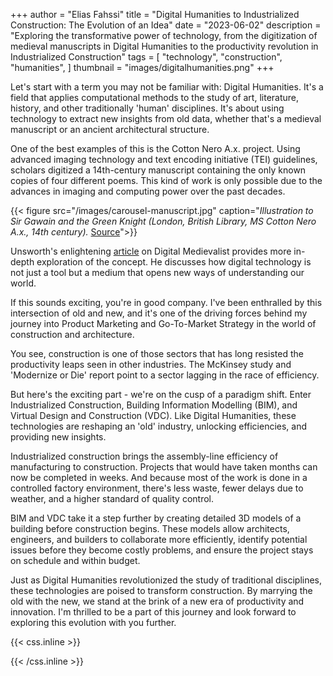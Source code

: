 +++
author = "Elias Fahssi"
title = "Digital Humanities to Industrialized Construction: The Evolution of an Idea"
date = "2023-06-02"
description = "Exploring the transformative power of technology, from the digitization of medieval manuscripts in Digital Humanities to the productivity revolution in Industrialized Construction"
tags = [
    "technology",
    "construction",
    "humanities",
]
thumbnail = "images/digitalhumanities.png"
+++

Let's start with a term you may not be familiar with: Digital Humanities. It's a field that applies computational methods to the study of art, literature, history, and other traditionally 'human' disciplines. It's about using technology to extract new insights from old data, whether that's a medieval manuscript or an ancient architectural structure.

One of the best examples of this is the Cotton Nero A.x. project. Using advanced imaging technology and text encoding initiative (TEI) guidelines, scholars digitized a 14th-century manuscript containing the only known copies of four different poems. This kind of work is only possible due to the advances in imaging and computing power over the past decades.

{{< figure src="/images/carousel-manuscript.jpg" caption="*Illustration to Sir Gawain and the Green Knight (London, British Library, MS Cotton Nero A.x., 14th century).*  [Source](https://digitalcollections.ucalgary.ca/Package/2R3BF1FK246CX)">}}




Unsworth's enlightening [article](https://journal.digitalmedievalist.org/article/id/6983/) on Digital Medievalist provides more in-depth exploration of the concept. He discusses how digital technology is not just a tool but a medium that opens new ways of understanding our world.

If this sounds exciting, you're in good company. I've been enthralled by this intersection of old and new, and it's one of the driving forces behind my journey into Product Marketing and Go-To-Market Strategy in the world of construction and architecture.

You see, construction is one of those sectors that has long resisted the productivity leaps seen in other industries. The McKinsey study and 'Modernize or Die' report point to a sector lagging in the race of efficiency.

But here's the exciting part - we're on the cusp of a paradigm shift. Enter Industrialized Construction, Building Information Modelling (BIM), and Virtual Design and Construction (VDC). Like Digital Humanities, these technologies are reshaping an 'old' industry, unlocking efficiencies, and providing new insights.

Industrialized construction brings the assembly-line efficiency of manufacturing to construction. Projects that would have taken months can now be completed in weeks. And because most of the work is done in a controlled factory environment, there's less waste, fewer delays due to weather, and a higher standard of quality control.

BIM and VDC take it a step further by creating detailed 3D models of a building before construction begins. These models allow architects, engineers, and builders to collaborate more efficiently, identify potential issues before they become costly problems, and ensure the project stays on schedule and within budget.

Just as Digital Humanities revolutionized the study of traditional disciplines, these technologies are poised to transform construction. By marrying the old with the new, we stand at the brink of a new era of productivity and innovation. I'm thrilled to be a part of this journey and look forward to exploring this evolution with you further.

{{< css.inline >}}

<style>
.canon { background: white; width: 100%; height: auto; }
</style>

{{< /css.inline >}}